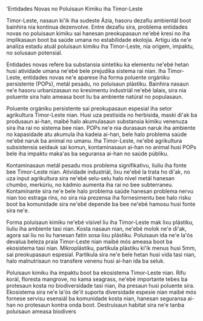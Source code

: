 'Entidades Novas no Poluisaun Kimiku iha Timor-Leste

Timor-Leste, nasaun ki'ik iha sudeste Ázia, hasoru dezafiu ambientál boot bainhira nia kontinua dezenvolve. Entre dezafiu sira, problema entidades novas no poluisaun kimiku sai hanesan preokupasaun ne'ebé kresi no iha implikasaun boot ba saúde umana no estabilidade ekolojia. Artigu ida ne'e analiza estadu atuál poluisaun kimiku iha Timor-Leste, nia origem, impaktu, no solusaun potensial.

Entidades novas refere ba substansia sintetiku ka elementu ne'ebé hetan husi atividade umana ne'ebé bele prejudika sistema rai nian. Iha Timor-Leste, entidades novas ne'e aparese iha forma poluente orgániku persistente (POPs), metál pesadu, no poluisaun plástiku. Bainhira nasaun ne'e hasoru urbanizasaun no kresimentu industriál ne'ebé lalais, sira nia poluente sira halo ameasa boot liu ba ambiente natúral no populasaun.

Poluente orgániku persistente sai preokupasaun espesial iha setor agrikultura Timor-Leste nian. Husi uza pestisida no herbisida, maski di'ak ba produsaun ai-han, maibé halo akumulasaun substansia kimiku venenuza sira iha rai no sistema bee nian. POPs ne'e nia durasaun naruk iha ambiente no kapasidade atu akumula iha kadeia ai-han, bele halo problema saúde ne'ebé naruk ba animal no umanu. Iha Timor-Leste, ne'ebé agrikultura subsistensia seidauk sai komun, kontaminasaun ai-han no animal husi POPs bele iha impaktu maka'as ba seguransa ai-han no saúde públiku.

Kontaminasaun metál pesadu mos problema signifikativu, liuliu iha fonte bee Timor-Leste nian. Atividade industriál, lixu ne'ebé la trata ho di'ak, no uza input agrikultura sira ne'ebé selu-selu halo nível metál hanesan chumbo, merkúriu, no kádmio aumenta iha rai no bee subterraneu. Kontaminante sira ne'e bele halo problema saúde hanesan problema nervu nian too estraga rins, no sira nia prezensa iha fornesimentu bee halo risku boot ba komunidade sira ne'ebé depende ba bee ne'ebé hamosu husi fonte sira ne'e.

Forma poluisaun kimiku ne'ebé visível liu iha Timor-Leste mak lixu plástiku, liuliu iha ambiente tasi nian. Kosta nasaun nian, ne'ebé molok ne'e di'ak, agora sai liu no liu hanesan fatin sosa lixu plástiku. Poluisaun ida ne'e la'ós devalua beleza praia Timor-Leste nian maibé mós ameasa boot ba ekosistema tasi nian. Mikroplástiku, partikula plástiku ki'ik menus husi 5mm, sai preokupasaun espesial. Partikula sira ne'e bele hetan husi vida tasi nian, halo malnutrisaun no transfere venenu husi ai-han ida ba seluk.

Poluisaun kimiku iha impaktu boot ba ekosistema Timor-Leste nian. Rifu korál, floresta mangrove, no kama seagrass, ne'ebé importante tebes ba protesaun kosta no biodiversidade tasi nian, iha presaun husi poluente sira. Ekosistema sira ne'e la'ós de'it suporta diversidade espesie nian maibé mós fornese servisu esensiál ba komunidade kosta nian, hanesan seguransa ai-han no protesaun kontra onda boot. Destruisaun habitat sira ne'e tanba poluisaun ameasa biodivers